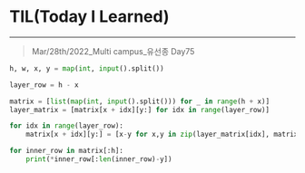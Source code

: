 # TIL(Today I Learned)

___

> Mar/28th/2022_Multi campus_유선종 Day75

```python
h, w, x, y = map(int, input().split())

layer_row = h - x

matrix = [list(map(int, input().split())) for _ in range(h + x)]
layer_matrix = [matrix[x + idx][y:] for idx in range(layer_row)]

for idx in range(layer_row):
    matrix[x + idx][y:] = [x-y for x,y in zip(layer_matrix[idx], matrix[idx][:len(matrix[idx])-y])]

for inner_row in matrix[:h]:
    print(*inner_row[:len(inner_row)-y])
```